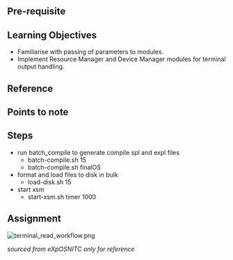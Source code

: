 ## Pre-requisite


## Learning Objectives 

- Familiarise with passing of parameters to modules.
- Implement Resource Manager and Device Manager modules for terminal output handling.

## Reference

## Points to note

## Steps

- run batch_compile to generate compile spl and expl files
  - batch-compile.sh 15
  - batch-compile.sh finalOS
- format and load files to disk in bulk
  - load-disk.sh 15
- start xsm
  - start-xsm.sh timer 1000

## Assignment


![terminal_read_workflow.png](https://exposnitc.github.io/img/roadmap/write.png)

_sourced from eXpOSNITC only for reference_
